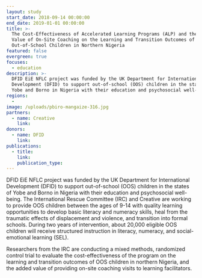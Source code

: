 ```yaml
---
layout: study
start_date: 2018-09-14 00:00:00
end_date: 2019-01-01 00:00:00
title: >-
  The Cost-Effectiveness of Accelerated Learning Programs (ALP) and the Added
  Value of On-Site Coaching on the Learning and Transition Outcomes of
  Out-of-School Children in Northern Nigeria
featured: false
evergreen: true
focuses:
  - education
description: >-
  DFID EiE NFLC project was funded by the UK Department for International
  Development (DFID) to support out-of-school (OOS) children in the states of
  Yobe and Borno in Nigeria with their education and psychosocial well-being.
regions:
  -
image: /uploads/pbiro-mangaize-316.jpg
partners:
  - name: Creative
    link:
donors:
  - name: DFID
    link:
publications:
  - title:
    link:
    publication_type:
---
```


DFID EiE NFLC project was funded by the UK Department for International Development (DFID) to support out-of-school (OOS) children in the states of Yobe and Borno in Nigeria with their education and psychosocial well-being. The International Rescue Committee (IRC) and Creative are working to provide OOS children between the ages of 9-14 with quality learning opportunities to develop basic literacy and numeracy skills, heal from the traumatic effects of displacement and violence, and transition into formal schools. During two years of intervention, about 20,000 eligible OOS children will receive structured instruction in literacy, numeracy, and social-emotional learning (SEL).&nbsp;

Researchers from the IRC are conducting a mixed methods, randomized control trial to evaluate the cost-effectiveness of the program on the learning and transition outcomes of OOS children in northern Nigeria, and the added value of providing on-site coaching visits to learning facilitators.